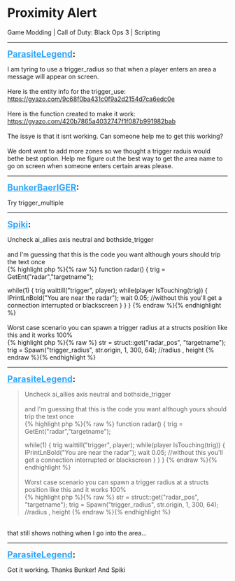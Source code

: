 # Proximity Alert
Game Modding | Call of Duty: Black Ops 3 | Scripting

---
<strong style="font-size: 1.4em;"><span style="text-decoration: underline;text-decoration-color: #34a7f9;"><span style="color:#34a7f9;">ParasiteLegend</span></span>:</strong>

<p>I am tyring to use a trigger_radius so that when a player enters an area a message will appear on screen. <br /><br />Here is the entity info for the trigger_use:<br /><a href="https://gyazo.com/9c68f0ba431c0f9a2d2154d7ca6edc0e">https://gyazo.com/9c68f0ba431c0f9a2d2154d7ca6edc0e</a><br /><br />Here is the function created to make it work:<br /><a href="https://gyazo.com/420b7865a4032747f1f087b991982bab">https://gyazo.com/420b7865a4032747f1f087b991982bab</a><br /><br />The issye is that it isnt working. Can someone help me to get this working?<br /><br />We dont want to add more zones so we thought a trigger raduis would bethe best option. Help me figure out the best way to get the area name to go on screen when someone enters certain areas please.</p>

---
<strong style="font-size: 1.4em;"><span style="text-decoration: underline;text-decoration-color: #34a7f9;"><span style="color:#34a7f9;">BunkerBaerIGER</span></span>:</strong>

<p>Try trigger_multiple</p>

---
<strong style="font-size: 1.4em;"><span style="text-decoration: underline;text-decoration-color: #34a7f9;"><span style="color:#34a7f9;">Spiki</span></span>:</strong>

<p>Uncheck ai_allies axis neutral and bothside_trigger<br /><br />and I&#39;m guessing that this is the code you want although yours should trip the text once<br />{% highlight php %}{% raw %}
function radar()
{
trig = GetEnt("radar","targetname");

while(1)
    {
    trig waittill("trigger", player);
    while(player IsTouching(trig))
        {
        IPrintLnBold("You are near the radar");
        wait 0.05; //without this you&#39;ll get a connection interrupted or blackscreen
        }
    }
}
{% endraw %}{% endhighlight %}
<br /><br />Worst case scenario you can spawn a trigger radius at a structs position like this and it works 100%<br />{% highlight php %}{% raw %}
str = struct::get("radar_pos", "targetname");
trig = Spawn("trigger_radius", str.origin, 1, 300, 64); //radius , height
{% endraw %}{% endhighlight %}
</p>

---
<strong style="font-size: 1.4em;"><span style="text-decoration: underline;text-decoration-color: #34a7f9;"><span style="color:#34a7f9;">ParasiteLegend</span></span>:</strong>

<p><blockquote>Uncheck ai_allies axis neutral and bothside_trigger<br /><br />and I&#39;m guessing that this is the code you want although yours should trip the text once<br />{% highlight php %}{% raw %}
function radar()
{
trig = GetEnt("radar","targetname");

while(1)
    {
    trig waittill("trigger", player);
    while(player IsTouching(trig))
        {
        IPrintLnBold("You are near the radar");
        wait 0.05; //without this you&#39;ll get a connection interrupted or blackscreen
        }
    }
}
{% endraw %}{% endhighlight %}
<br /><br />Worst case scenario you can spawn a trigger radius at a structs position like this and it works 100%<br />{% highlight php %}{% raw %}
str = struct::get("radar_pos", "targetname");
trig = Spawn("trigger_radius", str.origin, 1, 300, 64); //radius , height
{% endraw %}{% endhighlight %}
</blockquote><br />that still shows nothing when I go into the area...</p>

---
<strong style="font-size: 1.4em;"><span style="text-decoration: underline;text-decoration-color: #34a7f9;"><span style="color:#34a7f9;">ParasiteLegend</span></span>:</strong>

<p>Got it working. Thanks Bunker! And Spiki</p>
